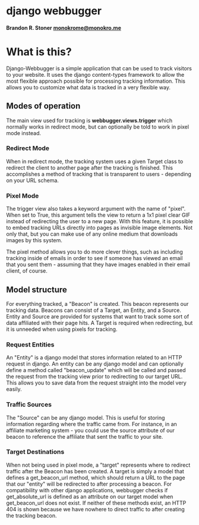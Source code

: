 # django webbugger
#### Brandon R. Stoner <monokrome@monokro.me>

# What is this?
Django-Webbugger is a simple application that can be used to track visitors to your website. It uses the django content-types framework to allow the most flexible approach possible for processing tracking information. This allows you to customize what data is tracked in a very flexible way.

## Modes of operation
The main view used for tracking is **webbugger.views.trigger** which normally works in redirect mode, but can optionally be told to work in pixel mode instead.

### Redirect Mode
When in redirect mode, the tracking system uses a given Target class to redirect the client to another page after the tracking is finished. This accomplishes a method of tracking that is transparent to users - depending on your URL schema.

### Pixel Mode
The trigger view also takes a keyword argument with the name of "pixel". When set to True, this argument tells the view to return a 1x1 pixel clear GIF instead of redirecting the user to a new page. With this feature, it is possible to embed tracking URLs directly into pages as invisible image elements. Not only that, but you can make use of any online medium that downloads images by this system.

The pixel method allows you to do more clever things, such as including tracking inside of emails in order to see if someone has viewed an email that you sent them - assuming that they have images enabled in their email client, of course.

## Model structure

For everything tracked, a "Beacon" is created. This beacon represents our tracking data. Beacons can consist of a Target, an Entity, and a Source. Entity and Source are provided for systems that want to track some sort of data affiliated with their page hits. A Target is required when redirecting, but it is unneeded when using pixels for tracking.

### Request Entities
An "Entity" is a django model that stores information related to an HTTP request in django. An entity can be any django model and can optionally define a method called "beacon_update" which will be called and passed the request from the tracking view prior to redirecting to our target URL. This allows you to save data from the request straight into the model very easily.

### Traffic Sources
The "Source" can be any django model. This is useful for storing information regarding where the traffic came from. For instance, in an affiliate marketing system - you could use the source attribute of our beacon to reference the affiliate that sent the traffic to your site.

### Target Destinations
When not being used in pixel mode, a "target" represents where to redirect traffic after the Beacon has been created. A target is simply a model that defines a get_beacon_url method, which should return a URL to the page that our "entity" will be redirected to after processing a beacon. For compatibility with other django applications, webbugger checks if get_absolute_url is defined as an attribute on our target model when get_beacon_url does not exist. If neither of these methods exist, an HTTP 404 is shown because we have nowhere to direct traffic to after creating the tracking beacon.

